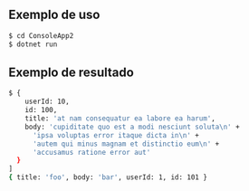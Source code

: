 ## Exemplo de uso

```bash
$ cd ConsoleApp2
$ dotnet run
```

## Exemplo de resultado

```bash
$ {
    userId: 10,
    id: 100,
    title: 'at nam consequatur ea labore ea harum',
    body: 'cupiditate quo est a modi nesciunt soluta\n' +
      'ipsa voluptas error itaque dicta in\n' +
      'autem qui minus magnam et distinctio eum\n' +
      'accusamus ratione error aut'
  }
]
{ title: 'foo', body: 'bar', userId: 1, id: 101 }
```
